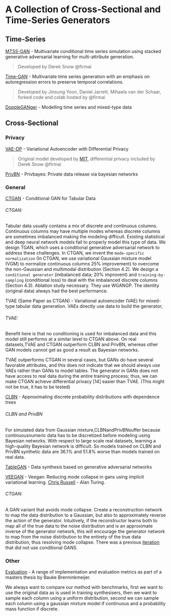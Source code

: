 # A Collection of Cross-Sectional and Time-Series Generators


## Time-Series
[MTSS-GAN](https://github.com/firmai/mtss-gan) - Multivariate conditional time series simulation using stacked generative adversarial learning for multi-attribute generation.
  > Developed by Derek Snow @firmai
  
[Time-GAN](https://github.com/firmai/tsgan/tree/master/alg/timegan) - Multivariate time series generation with an emphasis on autoregression errors to preserve temporal correlations.
  > Developed by Jinsung Yoon, Daniel Jarrett, Mihaela van der Schaar, forked code and colab hosted by @firmai
  
[DoppleGANger](https://github.com/fjxmlzn/DoppelGANger) - Modelling time series and mixed-type data


## Cross-Sectional

### Privacy
[VAE-DP](https://colab.research.google.com/drive/1GR8Fx4zd7M-OKWI8gF20VwESS6Oml6Br) - Variational Autoencoder with Differential Privacy
  > Original model developed by [MIT](https://github.com/sdv-dev/SDGym), differential privacy included by Derek Snow @firmai

[PrivBN](https://dl.acm.org/doi/pdf/10.1145/3134428) - Privbayes: Private data release via bayesian networks

### General

[CTGAN](https://github.com/sdv-dev/CTGAN) - Conditional GAN for Tabular Data 

###### CTGAN:

Tabular data usually contains a mix of discrete and continuous columns. Continuous columns may have multiple modes whereas discrete columns are sometimes imbalanced making the modeling difficult. Existing statistical and deep neural network models fail to properly model this type of data. We design TGAN, which uses a conditional generative adversarial network to address these challenges. In CTGAN, we invent the ```mode-specific normalization``` (In CTGAN, we use variational Gaussian mixture model (VGM) to normalize continuous columns 25% improvement) to overcome the non-Gaussian and multimodal distribution (Section 4.2). We design a ```conditional generator``` (imbalanced data; 20% improvent) and ```training-by-sampling``` (conditional loss) to deal with the imbalanced discrete columns (Section 4.3). Ablation study necessary. They use  WGANGP. The identity (original data) always had the best performance. 

TVAE (Same Paper as CTGAN) - Variational autoencoder (VAE) for mixed-type tabular data generation. VAEs directly use data to build the generator;

###### TVAE:
Benefit here is that no conditioning is used for imbalanced data and this model still performs at a similar level to CTGAN above. On real datasets,TVAE and CTGAN outperform CLBN and PrivBN, whereas other GAN models cannot get as good a result as Bayesian networks. 

TVAE outperforms CTGAN in several cases, but GANs do have several favorable attributes, and this does not indicate that we should always use VAEs rather than GANs to model tables. The generator in GANs does not have access to real data during the entire training process; thus, we can make CTGAN achieve differential privacy [14] easier than TVAE. (This might not be true, it has to be tested)

[CLBN](https://citeseerx.ist.psu.edu/viewdoc/download?doi=10.1.1.133.9772&rep=rep1&type=pdf) - Approximating discrete probability distributions with dependence trees

###### CLBN and PrivBN

For simulated data from Gaussian mixture,CLBNandPrivBNsuffer because continuousnumeric data has to be discretized before modeling using Bayesian networks. With respect to large scale real datasets, learning a high-quality Bayesian network is difficult. So models trained on CLBN and PrivBN synthetic data are 36.1% and 51.8% worse than models trained on real data.


[TableGAN](https://dl.acm.org/ft_gateway.cfm?id=3242929&type=pdf) - Data synthesis based on generative adversarial networks

[VEEGAN](https://papers.nips.cc/paper/6923-veegan-reducing-mode-collapse-in-gans-using-implicit-variational-learning.pdf) - Veegan: Reducing mode collapse in gans using implicit variational learning. [Chris Russell](https://www.turing.ac.uk/people/chris-russell) - Alan Turing.

###### CTGAN:

A GAN variant that avoids mode collapse. Create a reconstruction network to map the data distribution to a Gaussian, but also to approximately reverse the action of the generator.  Intuitively, if the reconstructor learns both to map all of the true data to the noise distribution and is an approximate inverse of the generator network, this will encourage the generator network to map from the noise distribution to the entirety of the true data distribution, thus resolving mode collapse. There was a previous [iteration](https://arxiv.org/pdf/1811.11264.pdf) that did not use conditional GANS. 


### Other

[Evaluation](https://github.com/Baukebrenninkmeijer/On-the-Generation-and-Evaluation-of-Synthetic-Tabular-Data-using-GANs) - A range of implementation and evaluation metrics as part of a masters thesis by Bauke Brenninkmeijer.


We always want to compare our method with benchmarks, first we want to use the original data as is used in training synthesisers, then we want to sample each column using a uniform distribution, second we can sample each column using a gaussian mixture model if continuous and a probability mass function if discrete. 

